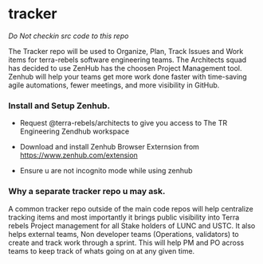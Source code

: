 # tracker
_Do Not checkin src code to this repo_

The Tracker repo will be used to Organize, Plan, Track Issues and Work items for terra-rebels software engineering teams. The Architects squad has decided to use ZenHub has the choosen Project Management tool. Zenhub will help your teams get more work done faster with time-saving agile automations, fewer meetings, and more visibility in GitHub.

### Install and Setup Zenhub.

- Request @terra-rebels/architects to give you access to The TR Engineering Zendhub workspace

- Download and install Zenhub Browser Externsion from https://www.zenhub.com/extension

- Ensure u are not incognito mode while using zenhub

### Why a separate tracker repo u may ask.
   A common tracker repo outside of the main code repos will help centralize tracking items and most importantly it brings public visibility into Terra rebels Project management for all Stake holders of LUNC and USTC. It also helps external teams, Non developer teams (Operations, validators) to create and track work through a sprint. This will help PM and PO across teams to keep track of whats going on at any given time.
